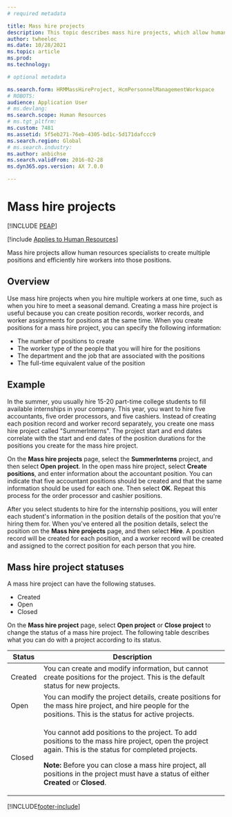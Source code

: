 ```yaml
---
# required metadata

title: Mass hire projects
description: This topic describes mass hire projects, which allow human resources specialists to create multiple positions and efficiently hire workers into those positions.
author: twheeloc
ms.date: 10/28/2021
ms.topic: article
ms.prod: 
ms.technology: 

# optional metadata

ms.search.form: HRMMassHireProject, HcmPersonnelManagementWorkspace
# ROBOTS: 
audience: Application User
# ms.devlang: 
ms.search.scope: Human Resources
# ms.tgt_pltfrm: 
ms.custom: 7481
ms.assetid: 5f5eb271-76eb-4305-bd1c-5d171dafccc9
ms.search.region: Global
# ms.search.industry: 
ms.author: anbichse
ms.search.validFrom: 2016-02-28
ms.dyn365.ops.version: AX 7.0.0

---
```


# Mass hire projects


[!INCLUDE [PEAP](../includes/peap-1.md)]

[!include [Applies to Human Resources](../includes/applies-to-hr.md)]



Mass hire projects allow human resources specialists to create multiple positions and efficiently hire workers into those positions.

## Overview

Use mass hire projects when you hire multiple workers at one time, such as when you hire to meet a seasonal demand. Creating a mass hire project is useful because you can create position records, worker records, and worker assignments for positions at the same time. When you create positions for a mass hire project, you can specify the following information:

- The number of positions to create
- The worker type of the people that you will hire for the positions
- The department and the job that are associated with the positions
- The full-time equivalent value of the position

## Example

In the summer, you usually hire 15-20 part-time college students to fill available internships in your company. This year, you want to hire five accountants, five order processors, and five cashiers. Instead of creating each position record and worker record separately, you create one mass hire project called "SummerInterns". The project start and end dates correlate with the start and end dates of the position durations for the positions you create for the mass hire project.

On the **Mass hire projects** page, select the **SummerInterns** project, and then select **Open project**. In the open mass hire project, select **Create positions**, and enter information about the accountant position. You can indicate that five accountant positions should be created and that the same information should be used for each one. Then select **OK**. Repeat this process for the order processor and cashier positions.

After you select students to hire for the internship positions, you will enter each student's information in the position details of the position that you're hiring them for. When you've entered all the position details, select the position on the **Mass hire projects** page, and then select **Hire**. A position record will be created for each position, and a worker record will be created and assigned to the correct position for each person that you hire.

## Mass hire project statuses

A mass hire project can have the following statuses.

- Created
- Open
- Closed

On the **Mass hire project** page, select **Open project** or **Close project** to change the status of a mass hire project. The following table describes what you can do with a project according to its status.

<table>
<thead>
<tr>
<th>Status</th>
<th>Description</th>
</tr>
</thead>
<tbody>
<tr>
<td>Created</td>
<td>You can create and modify information, but cannot create positions for the project. This is the default status for new projects.</td>
</tr>
<tr>
<td>Open</td>
<td>You can modify the project details, create positions for the mass hire project, and hire people for the positions. This is the status for active projects.</td>
</tr>
<tr>
<td>Closed</td>
<td><p>You cannot add positions to the project. To add positions to the mass hire project, open the project again. This is the status for completed projects.</p>
<p><strong>Note:</strong> Before you can close a mass hire project, all positions in the project must have a status of either <b>Created</b> or <b>Closed</b>.</p>
</td>
</tr>
</tbody>
</table>


[!INCLUDE[footer-include](../includes/footer-banner.md)]
